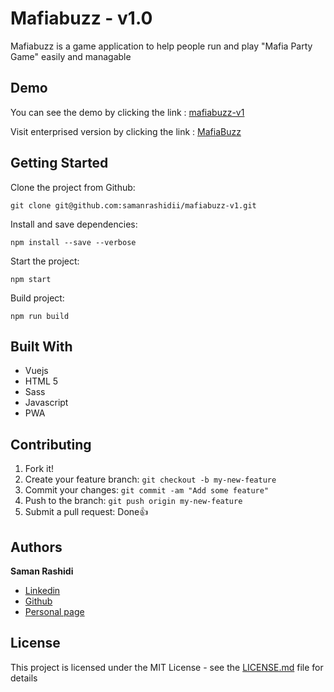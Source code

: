 # Mafiabuzz - v1.0

Mafiabuzz is a game application to help people run and play "Mafia Party Game" easily and managable

## Demo

You can see the demo by clicking the link : [mafiabuzz-v1](https://mafiabuzz.netlify.com)

Visit enterprised version by clicking the link  : [MafiaBuzz](https://mafiabuzz.app)

## Getting Started

Clone the project from Github:

```
git clone git@github.com:samanrashidii/mafiabuzz-v1.git
```

Install and save dependencies:

```
npm install --save --verbose
```

Start the project:

```
npm start
```

Build project:

```
npm run build
```

## Built With

* Vuejs
* HTML 5
* Sass
* Javascript
* PWA

## Contributing

1. Fork it!
2. Create your feature branch: `git checkout -b my-new-feature`
3. Commit your changes: `git commit -am "Add some feature"`
4. Push to the branch: `git push origin my-new-feature`
5. Submit a pull request:  Done👍

## Authors

**Saman Rashidi**

- [Linkedin](https://www.linkedin.com/in/samanrashidii)
- [Github](https://github.com/samanrashidii)
- [Personal page](http://samanrashidi.com)

## License

This project is licensed under the MIT License - see the [LICENSE.md](LICENSE.md) file for details

